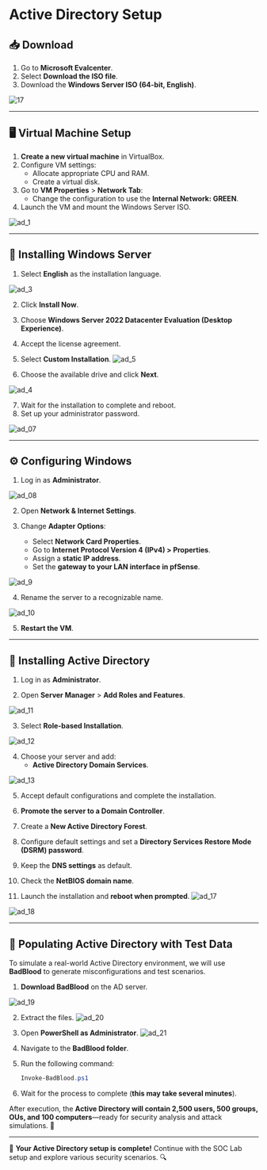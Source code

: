 # Active Directory Setup

## 📥 Download
1. Go to **Microsoft Evalcenter**.
2. Select **Download the ISO file**.
3. Download the **Windows Server ISO (64-bit, English)**.


![17](https://github.com/user-attachments/assets/febd924e-4354-463d-a344-b051939f054a)


---

## 🖥 Virtual Machine Setup
1. **Create a new virtual machine** in VirtualBox.
2. Configure VM settings:
   - Allocate appropriate CPU and RAM.
   - Create a virtual disk.
3. Go to **VM Properties** > **Network Tab**:
   - Change the configuration to use the **Internal Network: GREEN**.
4. Launch the VM and mount the Windows Server ISO.

![ad_1](https://github.com/user-attachments/assets/646ca6b1-5373-4f0f-ace5-e21eb4a40c94)


---

## 🔧 Installing Windows Server
1. Select **English** as the installation language.

![ad_3](https://github.com/user-attachments/assets/566f2989-8d30-40ff-b600-e0bde51f9708)


2. Click **Install Now**.

3. Choose **Windows Server 2022 Datacenter Evaluation (Desktop Experience)**.
4. Accept the license agreement.

5. Select **Custom Installation**.
![ad_5](https://github.com/user-attachments/assets/941beff7-84a1-4894-96dc-aad13b1f7f58)


6. Choose the available drive and click **Next**.

![ad_4](https://github.com/user-attachments/assets/beaa62e7-e67d-43b9-9185-c84349f8140c)

7. Wait for the installation to complete and reboot.
8. Set up your administrator password.

![ad_07](https://github.com/user-attachments/assets/8e1f41ac-9c3d-466f-8097-85b8258bd907)


---

## ⚙️ Configuring Windows
1. Log in as **Administrator**.

![ad_08](https://github.com/user-attachments/assets/7be932f0-982c-43e0-91a6-d44f9256e57b)



2. Open **Network & Internet Settings**.


3. Change **Adapter Options**:
   - Select **Network Card Properties**.
   - Go to **Internet Protocol Version 4 (IPv4) > Properties**.
   - Assign a **static IP address**.
   - Set the **gateway to your LAN interface in pfSense**.

![ad_9](https://github.com/user-attachments/assets/6529b7f3-eb10-4a03-8033-048367f7857a)


4. Rename the server to a recognizable name.

![ad_10](https://github.com/user-attachments/assets/8553a26a-409b-4b2d-99c9-aef08b99b616)

5. **Restart the VM**.

---

## 🏢 Installing Active Directory
1. Log in as **Administrator**.


2. Open **Server Manager** > **Add Roles and Features**.

![ad_11](https://github.com/user-attachments/assets/89557e6e-164d-4ccc-8e01-995cec15be35)


3. Select **Role-based Installation**.

![ad_12](https://github.com/user-attachments/assets/da4aa6d9-722a-42d8-8ed5-e4e4f7aa7721)


4. Choose your server and add:
   - **Active Directory Domain Services**.

![ad_13](https://github.com/user-attachments/assets/8cd5bbf7-e499-42ed-b914-b4a41106b93d)


5. Accept default configurations and complete the installation.
6. **Promote the server to a Domain Controller**.


7. Create a **New Active Directory Forest**.
8. Configure default settings and set a **Directory Services Restore Mode (DSRM) password**.
9. Keep the **DNS settings** as default.
10. Check the **NetBIOS domain name**.
11. Launch the installation and **reboot when prompted**.
![ad_17](https://github.com/user-attachments/assets/942681ef-aeae-408f-9c20-ca108d9b6265)

![ad_18](https://github.com/user-attachments/assets/5e2495ca-2a6d-461b-886b-f397d812abbc)


---

## 🔬 Populating Active Directory with Test Data
To simulate a real-world Active Directory environment, we will use **BadBlood** to generate misconfigurations and test scenarios.

1. **Download BadBlood** on the AD server.

![ad_19](https://github.com/user-attachments/assets/4d0188c5-e290-4ba5-a9e6-ed3a5930067d)

2. Extract the files.
![ad_20](https://github.com/user-attachments/assets/9597a2b9-554b-4554-84ef-deeefec988b4)

3. Open **PowerShell as Administrator**.
![ad_21](https://github.com/user-attachments/assets/82d2c6aa-942e-4736-b0ea-1b2f1ea7ef6b)

4. Navigate to the **BadBlood folder**.
5. Run the following command:
   ```powershell
   Invoke-BadBlood.ps1
   ```
6. Wait for the process to complete (**this may take several minutes**).

After execution, the **Active Directory will contain 2,500 users, 500 groups, OUs, and 100 computers**—ready for security analysis and attack simulations. 🚀

---

🎯 **Your Active Directory setup is complete!** Continue with the SOC Lab setup and explore various security scenarios. 🔍

